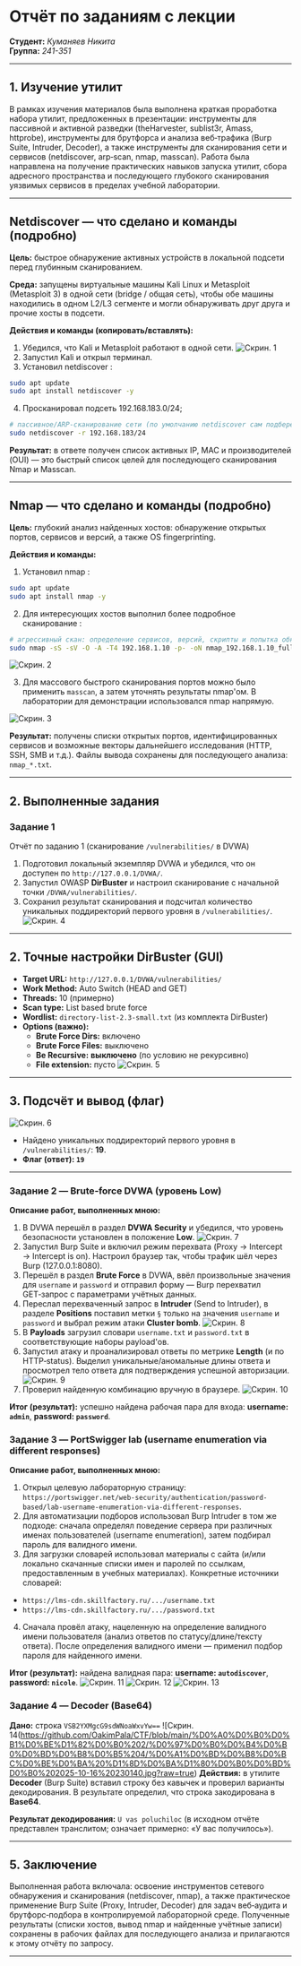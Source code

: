 # Отчёт по заданиям с лекции
**Студент:** *Куманяев Никита*  
**Группа:** *241-351* 

---

## 1. Изучение утилит 
В рамках изучения материалов была выполнена краткая проработка набора утилит, предложенных в презентации: инструменты для пассивной и активной разведки (theHarvester, sublist3r, Amass, httprobe), инструменты для брутфорса и анализа веб‑трафика (Burp Suite, Intruder, Decoder), а также инструменты для сканирования сети и сервисов (netdiscover, arp‑scan, nmap, masscan). Работа была направлена на получение практических навыков запуска утилит, сбора адресного пространства и последующего глубокого сканирования уязвимых сервисов в пределах учебной лаборатории.


---

## Netdiscover — что сделано и команды (подробно)
**Цель:** быстрое обнаружение активных устройств в локальной подсети перед глубинным сканированием.

**Среда:** запущены виртуальные машины Kali Linux и Metasploit (Metasploit 3) в одной сети (bridge / общая сеть), чтобы обе машины находились в одном L2/L3 сегменте и могли обнаруживать друг друга и прочие хосты в подсети.

**Действия и команды (копировать/вставлять):**
1. Убедился, что Kali и Metasploit работают в одной сети.
![Скрин. 1](https://github.com/OakimPala/CTF/blob/main/%D0%A0%D0%B0%D0%B1%D0%BE%D1%82%D0%B0%202/%D0%A1%D0%BD%D0%B8%D0%BC%D0%BE%D0%BA%20%D1%8D%D0%BA%D1%80%D0%B0%D0%BD%D0%B0%202025-10-17%20114938.jpg?raw=true)
2. Запустил Kali и открыл терминал.
3. Установил netdiscover :
```bash
sudo apt update
sudo apt install netdiscover -y
```
4. Просканировал подсеть 192.168.183.0/24; 
```bash
# пассивное/ARP-сканирование сети (по умолчанию netdiscover сам подберёт интерфейс)
sudo netdiscover -r 192.168.183/24
```
**Результат:** в ответе получен список активных IP, MAC и производителей (OUI) — это быстрый список целей для последующего сканирования Nmap и Masscan.

---

## Nmap — что сделано и команды (подробно)
**Цель:** глубокий анализ найденных хостов: обнаружение открытых портов, сервисов и версий, а также OS fingerprinting.

**Действия и команды:**
1. Установил nmap :
```bash
sudo apt update
sudo apt install nmap -y
```
2. Для интересующих хостов выполнил более подробное сканирование :
```bash
# агрессивный скан: определение сервисов, версий, скрипты и попытка обнаружить ОС
sudo nmap -sS -sV -O -A -T4 192.168.1.10 -p- -oN nmap_192.168.1.10_full.txt
```
![Скрин. 2](https://github.com/OakimPala/CTF/blob/main/%D0%A0%D0%B0%D0%B1%D0%BE%D1%82%D0%B0%202/%D0%A1%D0%BD%D0%B8%D0%BC%D0%BE%D0%BA%20%D1%8D%D0%BA%D1%80%D0%B0%D0%BD%D0%B0%202025-10-17%20115519.jpg?raw=true)

3. Для массового быстрого сканирования портов можно было применить `masscan`, а затем уточнять результаты nmap'ом. В лаборатории для демонстрации использовался nmap напрямую.

![Скрин. 3](https://github.com/OakimPala/CTF/blob/main/%D0%A0%D0%B0%D0%B1%D0%BE%D1%82%D0%B0%202/%D0%A1%D0%BD%D0%B8%D0%BC%D0%BE%D0%BA%20%D1%8D%D0%BA%D1%80%D0%B0%D0%BD%D0%B0%202025-10-17%20112613.jpg?raw=true)

**Результат:** получены списки открытых портов, идентифицированных сервисов и возможные векторы дальнейшего исследования (HTTP, SSH, SMB и т.д.). Файлы вывода сохранены для последующего анализа: `nmap_*.txt`.

---

## 2. Выполненные задания 

### Задание 1
Отчёт по заданию 1 (сканирование `/vulnerabilities/` в DVWA) 
1. Подготовил локальный экземпляр DVWA и убедился, что он доступен по `http://127.0.0.1/DVWA/`.  
2. Запустил OWASP **DirBuster** и настроил сканирование с начальной точки `/DVWA/vulnerabilities/`.  
3. Сохранил результат сканирования и подсчитал количество уникальных поддиректорий первого уровня в `/vulnerabilities/`.
![Скрин. 4](https://github.com/OakimPala/CTF/blob/main/%D0%A0%D0%B0%D0%B1%D0%BE%D1%82%D0%B0%202/%D0%97%D0%B0%D0%B4%D0%B0%D0%BD%D0%B8%D0%B5%201/%D0%A1%D0%BD%D0%B8%D0%BC%D0%BE%D0%BA%20%D1%8D%D0%BA%D1%80%D0%B0%D0%BD%D0%B0%202025-10-16%20214115.jpg?raw=true)
---

## 2. Точные настройки DirBuster (GUI)
- **Target URL:** `http://127.0.0.1/DVWA/vulnerabilities/`  
- **Work Method:** Auto Switch (HEAD and GET)  
- **Threads:** 10 (примерно)  
- **Scan type:** List based brute force  
- **Wordlist:** `directory-list-2.3-small.txt` (из комплекта DirBuster)  
- **Options (важно):**
  - **Brute Force Dirs:** включено  
  - **Brute Force Files:** выключено  
  - **Be Recursive:** **выключено** (по условию не рекурсивно)  
  - **File extension:** пусто
![Скрин. 5](https://github.com/OakimPala/CTF/blob/main/%D0%A0%D0%B0%D0%B1%D0%BE%D1%82%D0%B0%202/%D0%97%D0%B0%D0%B4%D0%B0%D0%BD%D0%B8%D0%B5%201/%D0%A1%D0%BD%D0%B8%D0%BC%D0%BE%D0%BA%20%D1%8D%D0%BA%D1%80%D0%B0%D0%BD%D0%B0%202025-10-16%20212623.jpg?raw=true)
---

## 3. Подсчёт и вывод (флаг)
![Скрин. 6](https://github.com/OakimPala/CTF/blob/main/%D0%A0%D0%B0%D0%B1%D0%BE%D1%82%D0%B0%202/%D0%97%D0%B0%D0%B4%D0%B0%D0%BD%D0%B8%D0%B5%201/%D0%A1%D0%BD%D0%B8%D0%BC%D0%BE%D0%BA%20%D1%8D%D0%BA%D1%80%D0%B0%D0%BD%D0%B0%202025-10-16%20213554.jpg?raw=true)
- Найдено уникальных поддиректорий первого уровня в `/vulnerabilities/`: **19**.  
- **Флаг (ответ): `19`**

---

### Задание 2 — Brute‑force DVWA (уровень Low)
**Описание работ, выполненных мною:**
1. В DVWA перешёл в раздел **DVWA Security** и убедился, что уровень безопасности установлен в положение **Low**.
![Скрин. 7](https://github.com/OakimPala/CTF/blob/main/%D0%A0%D0%B0%D0%B1%D0%BE%D1%82%D0%B0%202/%D0%97%D0%B0%D0%B4%D0%B0%D0%BD%D0%B8%D0%B5%202/%D0%A1%D0%BD%D0%B8%D0%BC%D0%BE%D0%BA%20%D1%8D%D0%BA%D1%80%D0%B0%D0%BD%D0%B0%202025-10-16%20222237.jpg?raw=true)
2. Запустил Burp Suite и включил режим перехвата (Proxy → Intercept → Intercept is on). Настроил браузер так, чтобы трафик шёл через Burp (127.0.0.1:8080).
3. Перешёл в раздел **Brute Force** в DVWA, ввёл произвольные значения для `username` и `password` и отправил форму — Burp перехватил GET‑запрос с параметрами учётных данных.
4. Переслал перехваченный запрос в **Intruder** (Send to Intruder), в разделе **Positions** поставил метки `§` только на значения `username` и `password` и выбрал режим атаки **Cluster bomb**.
![Скрин. 8](https://github.com/OakimPala/CTF/blob/main/%D0%A0%D0%B0%D0%B1%D0%BE%D1%82%D0%B0%202/%D0%97%D0%B0%D0%B4%D0%B0%D0%BD%D0%B8%D0%B5%202/%D0%A1%D0%BD%D0%B8%D0%BC%D0%BE%D0%BA%20%D1%8D%D0%BA%D1%80%D0%B0%D0%BD%D0%B0%202025-10-16%20233428.jpg?raw=true)
5. В **Payloads** загрузил словари `username.txt` и `password.txt` в соответствующие наборы payload'ов.
6. Запустил атаку и проанализировал ответы по метрике **Length** (и по HTTP‑status). Выделил уникальные/аномальные длины ответа и просмотрел тело ответа для подтверждения успешной авторизации.
![Скрин. 9](https://github.com/OakimPala/CTF/blob/main/%D0%A0%D0%B0%D0%B1%D0%BE%D1%82%D0%B0%202/%D0%97%D0%B0%D0%B4%D0%B0%D0%BD%D0%B8%D0%B5%202/%D0%A1%D0%BD%D0%B8%D0%BC%D0%BE%D0%BA%20%D1%8D%D0%BA%D1%80%D0%B0%D0%BD%D0%B0%202025-10-16%20233844.jpg?raw=true)
7. Проверил найденную комбинацию вручную в браузере.
![Скрин. 10](https://github.com/OakimPala/CTF/blob/main/%D0%A0%D0%B0%D0%B1%D0%BE%D1%82%D0%B0%202/%D0%97%D0%B0%D0%B4%D0%B0%D0%BD%D0%B8%D0%B5%202/%D0%A1%D0%BD%D0%B8%D0%BC%D0%BE%D0%BA%20%D1%8D%D0%BA%D1%80%D0%B0%D0%BD%D0%B0%202025-10-16%20234103.jpg?raw=true)

**Итог (результат):** успешно найдена рабочая пара для входа: **username: `admin`**, **password: `password`**.

### Задание 3 — PortSwigger lab (username enumeration via different responses)
**Описание работ, выполненных мною:**
1. Открыл целевую лабораторную страницу: `https://portswigger.net/web-security/authentication/password-based/lab-username-enumeration-via-different-responses`.
2. Для автоматизации подборов использовал Burp Intruder в том же подходе: сначала определял поведение сервера при различных именах пользователей (username enumeration), затем подбирал пароль для валидного имени.
3. Для загрузки словарей использовал материалы с сайта (и/или локально скачанные списки имен и паролей по ссылкам, предоставленным в учебных материалах). Конкретные источники словарей:
- `https://lms-cdn.skillfactory.ru/.../username.txt`
- `https://lms-cdn.skillfactory.ru/.../password.txt`
4. Сначала провёл атаку, нацеленную на определение валидного имени пользователя (анализ ответов по статусу/длине/тексту ответа). После определения валидного имени — применил подбор пароля для найденного имени.

**Итог (результат):** найдена валидная пара: **username: `autodiscover`**, **password: `nicole`**.
![Скрин. 11](https://github.com/OakimPala/CTF/blob/main/%D0%A0%D0%B0%D0%B1%D0%BE%D1%82%D0%B0%202/%D0%97%D0%B0%D0%B4%D0%B0%D0%BD%D0%B8%D0%B5%203/%D0%A1%D0%BD%D0%B8%D0%BC%D0%BE%D0%BA%20%D1%8D%D0%BA%D1%80%D0%B0%D0%BD%D0%B0%202025-10-17%20002636.jpg?raw=true)
![Скрин. 12](https://github.com/OakimPala/CTF/blob/main/%D0%A0%D0%B0%D0%B1%D0%BE%D1%82%D0%B0%202/%D0%97%D0%B0%D0%B4%D0%B0%D0%BD%D0%B8%D0%B5%203/%D0%A1%D0%BD%D0%B8%D0%BC%D0%BE%D0%BA%20%D1%8D%D0%BA%D1%80%D0%B0%D0%BD%D0%B0%202025-10-17%20003149.jpg?raw=true)
![Скрин. 13](https://github.com/OakimPala/CTF/blob/main/%D0%A0%D0%B0%D0%B1%D0%BE%D1%82%D0%B0%202/%D0%97%D0%B0%D0%B4%D0%B0%D0%BD%D0%B8%D0%B5%203/%D0%A1%D0%BD%D0%B8%D0%BC%D0%BE%D0%BA%20%D1%8D%D0%BA%D1%80%D0%B0%D0%BD%D0%B0%202025-10-17%20003242.jpg?raw=true)
### Задание 4 — Decoder (Base64)
**Дано:** строка `VSB2YXMgcG9sdWNoaWxvYw==`
![Скрин. 14(https://github.com/OakimPala/CTF/blob/main/%D0%A0%D0%B0%D0%B1%D0%BE%D1%82%D0%B0%202/%D0%97%D0%B0%D0%B4%D0%B0%D0%BD%D0%B8%D0%B5%204/%D0%A1%D0%BD%D0%B8%D0%BC%D0%BE%D0%BA%20%D1%8D%D0%BA%D1%80%D0%B0%D0%BD%D0%B0%202025-10-16%20230140.jpg?raw=true)
**Действия:** в утилите **Decoder** (Burp Suite) вставил строку без кавычек и проверил варианты декодирования. В результате определил, что строка закодирована в **Base64**.

**Результат декодирования:** `U vas poluchiloc` (в исходном отчёте представлен транслитом; означает примерно: «У вас получилось»).

---

## 5. Заключение
Выполненная работа включала: освоение инструментов сетевого обнаружения и сканирования (netdiscover, nmap), а также практическое применение Burp Suite (Proxy, Intruder, Decoder) для задач веб‑аудита и брутфорс‑подбора в контролируемой лабораторной среде. Полученные результаты (списки хостов, вывод nmap и найденные учётные записи) сохранены в рабочих файлах для последующего анализа и прилагаются к этому отчёту по запросу.

---

